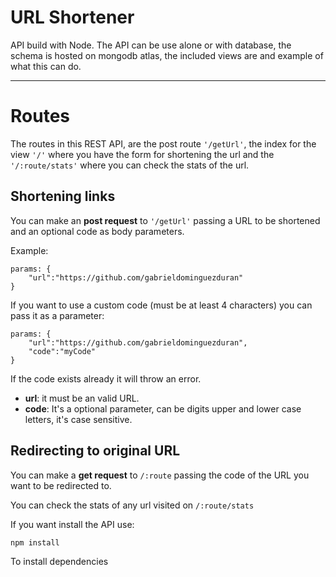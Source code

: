 # URL Shortener

API build with Node. The API can be use alone or with database, the schema is hosted on mongodb atlas, the included views are and example of what this can do.

---

# Routes

The routes in this REST API, are the post route `'/getUrl'`, the index for the view `'/'` where you have the form for shortening the url and the `'/:route/stats'` where you can check the stats of the url.

## Shortening links

You can make an **post request** to `'/getUrl'` passing a URL to be shortened and an optional code as body parameters.

Example:

```
params: {
    "url":"https://github.com/gabrieldominguezduran"
}
```

If you want to use a custom code (must be at least 4 characters) you can pass it as a parameter:

```
params: {
    "url":"https://github.com/gabrieldominguezduran",
    "code":"myCode"
}
```

If the code exists already it will throw an error.

- **url**: it must be an valid URL.
- **code**: It's a optional parameter, can be digits upper and lower case letters, it's case sensitive.

## Redirecting to original URL

You can make a **get request** to `/:route` passing the code of the URL you want to be redirected to.

You can check the stats of any url visited on `/:route/stats`

If you want install the API use:

```
npm install

```

To install dependencies
